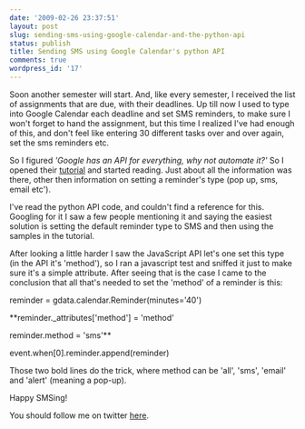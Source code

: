 ```yaml
---
date: '2009-02-26 23:37:51'
layout: post
slug: sending-sms-using-google-calendar-and-the-python-api
status: publish
title: Sending SMS using Google Calendar's python API
comments: true
wordpress_id: '17'
---
```


Soon another semester will start. And, like every semester, I received the list of assignments that are due, with their deadlines. Up till now I used to type into Google Calendar each deadline and set SMS reminders, to make sure I won't forget to hand the assignment, but this time I realized I've had enough of this, and don't feel like entering 30 different tasks over and over again, set the sms reminders etc.




So I figured _'Google has an API for everything, why not automate it?'_ So I opened their [tutorial](http://code.google.com/apis/calendar/docs/1.0/developers_guide_python.html) and started reading. Just about all the information was there, other then information on setting a reminder's type (pop up, sms, email etc').




I've read the python API code, and couldn't find a reference for this. Googling for it I saw a few people mentioning it and saying the easiest solution is setting the default reminder type to SMS and then using the samples in the tutorial.




After looking a little harder I saw the JavaScript API let's one set this type (in the API it's 'method'), so I ran a javascript test and sniffed it just to make sure it's a simple attribute. After seeing that is the case I came to the conclusion that all that's needed to set the 'method' of a reminder is this:




reminder = gdata.calendar.Reminder(minutes='40')  

**reminder._attributes['method'] = 'method'  

reminder.method = 'sms'**  

event.when[0].reminder.append(reminder)




Those two bold lines do the trick, where method can be 'all', 'sms', 'email' and 'alert' (meaning a pop-up).




Happy SMSing!




You should follow me on twitter [here](http://twitter.com/avivby).
